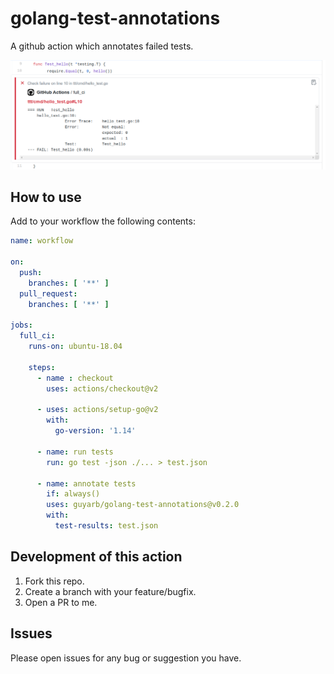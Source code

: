 # golang-test-annotations
A github action which annotates failed tests.

![GitHub Annotations](./static/example.png)

## How to use

Add to your workflow the following contents:

```yaml
name: workflow

on:
  push:
    branches: [ '**' ]
  pull_request:
    branches: [ '**' ]

jobs:
  full_ci:
    runs-on: ubuntu-18.04

    steps:
      - name : checkout
        uses: actions/checkout@v2

      - uses: actions/setup-go@v2
        with:
          go-version: '1.14'

      - name: run tests
        run: go test -json ./... > test.json

      - name: annotate tests
        if: always()
        uses: guyarb/golang-test-annotations@v0.2.0
        with:
          test-results: test.json
```

## Development of this action

1. Fork this repo.
2. Create a branch with your feature/bugfix.
3. Open a PR to me.

## Issues
Please open issues for any bug or suggestion you have.
